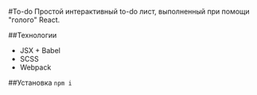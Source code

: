 #To-do
Простой интерактивный to-do лист, выполненный при помощи "голого" React.

##Технологии
- JSX + Babel
- SCSS
- Webpack

##Установка
`npm i`